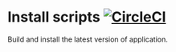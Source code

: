 Install scripts [![CircleCI](https://circleci.com/gh/curipha/install.svg?style=svg)](https://circleci.com/gh/curipha/install)
===============
Build and install the latest version of application.
